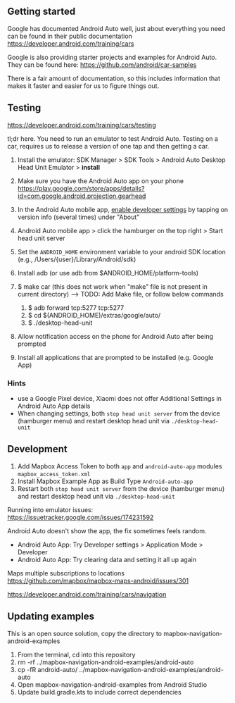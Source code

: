 
## Getting started

Google has documented Android Auto well, just about everything you need can be found
in their public documentation https://developer.android.com/training/cars

Google is also providing starter projects and examples for Android Auto. They can be
found here: https://github.com/android/car-samples

There is a fair amount of documentation, so this includes information that makes it faster and
easier for us to figure things out.

## Testing

https://developer.android.com/training/cars/testing

tl;dr here. You need to run an emulator to test Android Auto.
Testing on a car, requires us to release a version of one tap and then getting a car.

1. Install the emulator: SDK Manager > SDK Tools > Android Auto Desktop Head Unit Emulator > **install**
1. Make sure you have the Android Auto app on your phone https://play.google.com/store/apps/details?id=com.google.android.projection.gearhead
1. In the Android Auto mobile app, [enable developer settings](https://developer.android.com/training/cars/testing#step1) by tapping on version info (several times) under "About"
1. Android Auto mobile app > click the hamburger on the top right > Start head unit server
1. Set the `ANDROID_HOME` environment variable to your android SDK location (e.g., /Users/{user}/Library/Android/sdk)
1. Install adb (or use adb from $ANDROID_HOME/platform-tools)
1. $ make car (this does not work when "make" file is not present in current directory) --> TODO: Add Make file, or follow below commands

    
    1. $ adb forward tcp:5277 tcp:5277
    1. $ cd $(ANDROID_HOME)/extras/google/auto/
    1. $ ./desktop-head-unit

1. Allow notification access on the phone for Android Auto after being prompted
2. Install all applications that are prompted to be installed (e.g. Google App)


### Hints

- use a Google Pixel device, Xiaomi does not offer Additional Settings in Android Auto App details
- When changing settings, both `stop head unit server` from the device (hamburger menu) and restart desktop head unit via  `./desktop-head-unit`

## Development

1. Add Mapbox Access Token to both `app` and `android-auto-app` modules `mapbox_access_token.xml`
1. Install Mapbox Example App as Build Type `Android-auto-app`
1. Restart both `stop head unit server` from the device (hamburger menu) and restart desktop head unit via  `./desktop-head-unit`

Running into emulator issues: https://issuetracker.google.com/issues/174231592

Android Auto doesn't show the app, the fix sometimes feels random.
 - Android Auto App: Try Developer settings > Application Mode > Developer
 - Android Auto App: Try clearing data and setting it all up again

Maps multiple subscriptions to locations https://github.com/mapbox/mapbox-maps-android/issues/301

https://developer.android.com/training/cars/navigation

## Updating examples

This is an open source solution, copy the directory to mapbox-navigation-android-examples

1. From the terminal, cd into this repository
1. rm -rf ../mapbox-navigation-android-examples/android-auto
1. cp -fR android-auto/ ../mapbox-navigation-android-examples/android-auto
1. Open mapbox-navigation-android-examples from Android Studio
1. Update build.gradle.kts to include correct dependencies
